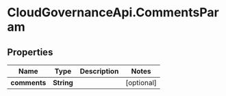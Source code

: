 # CloudGovernanceApi.CommentsParam

## Properties

Name | Type | Description | Notes
------------ | ------------- | ------------- | -------------
**comments** | **String** |  | [optional] 


